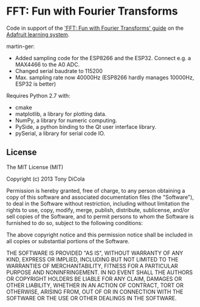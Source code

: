 # FFT: Fun with Fourier Transforms

Code in support of the ['FFT: Fun with Fourier Transforms' guide](http://learn.adafruit.com/fft-fun-with-fourier-transforms) on the [Adafruit learning system](http://learn.adafruit.com/).

martin-ger:
- Added sampling code for the ESP8266 and the ESP32. Connect e.g. a MAX4466 to the A0 ADC.
- Changed serial baudrate to 115200
- Max. sampling rate now 40000Hz (ESP8266 hardly manages 10000Hz, ESP32 is better)

Requires Python 2.7 with:
- cmake
- matplotlib, a library for plotting data.
- NumPy, a library for numeric computing.
- PySide, a python binding to the Qt user interface library.
- pySerial, a library for serial code IO.


## License

The MIT License (MIT)

Copyright (c) 2013 Tony DiCola

Permission is hereby granted, free of charge, to any person obtaining a copy
of this software and associated documentation files (the "Software"), to deal
in the Software without restriction, including without limitation the rights
to use, copy, modify, merge, publish, distribute, sublicense, and/or sell
copies of the Software, and to permit persons to whom the Software is
furnished to do so, subject to the following conditions:

The above copyright notice and this permission notice shall be included in
all copies or substantial portions of the Software.

THE SOFTWARE IS PROVIDED "AS IS", WITHOUT WARRANTY OF ANY KIND, EXPRESS OR
IMPLIED, INCLUDING BUT NOT LIMITED TO THE WARRANTIES OF MERCHANTABILITY,
FITNESS FOR A PARTICULAR PURPOSE AND NONINFRINGEMENT. IN NO EVENT SHALL THE
AUTHORS OR COPYRIGHT HOLDERS BE LIABLE FOR ANY CLAIM, DAMAGES OR OTHER
LIABILITY, WHETHER IN AN ACTION OF CONTRACT, TORT OR OTHERWISE, ARISING FROM,
OUT OF OR IN CONNECTION WITH THE SOFTWARE OR THE USE OR OTHER DEALINGS IN
THE SOFTWARE.

